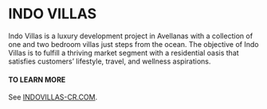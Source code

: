 # INDO VILLAS
​​Indo Villas is a luxury development project in Avellanas with a collection of one and two bedroom villas just steps from the ocean. The objective of Indo Villas is to fulfill a thriving market segment with a residential oasis that satisfies customers’ lifestyle, travel, and 
wellness aspirations.


#### TO LEARN MORE
See [INDOVILLAS-CR.COM](https://indovillas-cr.com).
